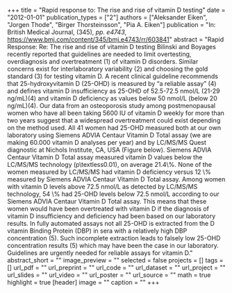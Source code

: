 +++
title = "Rapid response to: The rise and rise of vitamin D testing"
date = "2012-01-01"
publication_types = ["2"]
authors = ["Aleksander Eiken", "Jorgen Thode", "Birger Thorsteinsson", "Pia A. Eiken"]
publication = "In: British Medical Journal, (345), _pp. e4743_, https://www.bmj.com/content/345/bmj.e4743/rr/603841"
abstract = "Rapid Response: Re: The rise and rise of vitamin D testing Bilinski and Boyages recently reported that guidelines are needed to limit overtesting, overdiagnosis and overtreatment (1) of vitamin D disorders. Similar concerns exist for interlaboratory variability (2) and choosing the gold standard (3) for testing vitamin D. A recent clinical guideline recommends that 25-hydroxyvitamin D (25-OHD) is measured by “a reliable assay” (4) and defines vitamin D insufficiency as 25-OHD of 52.5-72.5 nmol/L (21-29 ng/mL)(4) and vitamin D deficiency as values below 50 nmol/L (below 20 ng/mL)(4). Our data from an osteoporosis study among postmenopausal women who have all been taking 5600 IU of vitamin D weekly for more than two years suggest that a widespread overtreatment could exist depending on the method used. All 41 women had 25-OHD measured both at our own laboratory using Siemens ADVIA Centaur Vitamin D Total assay (we are making 60.000 vitamin D analyses per year) and by LC/MS/MS Quest diagnostic at Nichols Institute, CA, USA (Figure below). Siemens ADVIA Centaur Vitamin D Total assay measured vitamin D values below the LC/MS/MS technology (p\\textless0.01), on average 21.4\\%. None of the women measured by LC/MS/MS had vitamin D deficiency versus 12 \\% measured by Siemens ADVIA Centaur Vitamin D Total assay. Among women with vitamin D levels above 72.5 nmol/L as detected by LC/MS/MS technology, 54 \\% had 25-OHD levels below 72.5 nmol/L according to our Siemens ADVIA Centaur Vitamin D Total assay. This means that these women would have been overtreated with vitamin D if the diagnosis of vitamin D insufficiency and deficiency had been based on our laboratory results. In fully automated assays not all 25-OHD is extracted from the D vitamin Binding Protein (DBP) in sera with a relatively high DBP concentration (5). Such incomplete extraction leads to falsely low 25-OHD concentration results (5) which may have been the case in our laboratory. Guidelines are urgently needed for reliable assays for vitamin D."
abstract_short = ""
image_preview = ""
selected = false
projects = []
tags = []
url_pdf = ""
url_preprint = ""
url_code = ""
url_dataset = ""
url_project = ""
url_slides = ""
url_video = ""
url_poster = ""
url_source = ""
math = true
highlight = true
[header]
image = ""
caption = ""
+++
